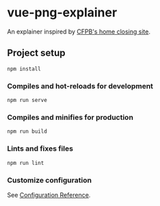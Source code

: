 # vue-png-explainer

An explainer inspired by [CFPB's home closing site](https://www.consumerfinance.gov/owning-a-home/closing-disclosure/).

## Project setup
```
npm install
```

### Compiles and hot-reloads for development
```
npm run serve
```

### Compiles and minifies for production
```
npm run build
```

### Lints and fixes files
```
npm run lint
```

### Customize configuration
See [Configuration Reference](https://cli.vuejs.org/config/).
